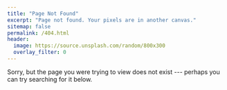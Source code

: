 ```yaml
---
title: "Page Not Found"
excerpt: "Page not found. Your pixels are in another canvas."
sitemap: false
permalink: /404.html
header:
  image: https://source.unsplash.com/random/800x300
  overlay_filter: 0
---
```


Sorry, but the page you were trying to view does not exist --- perhaps you can try searching for it below.

<script type="text/javascript">
  var GOOG_FIXURL_LANG = 'en';
  var GOOG_FIXURL_SITE = '{{ site.url }}'
</script>
<script type="text/javascript"
  src="//linkhelp.clients.google.com/tbproxy/lh/wm/fixurl.js">
</script>

